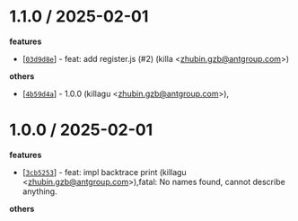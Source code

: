 
1.1.0 / 2025-02-01
==================

**features**
  * [[`03d9d8e`](http://github.com/node-modules/node-segfault-handler-rs/commit/03d9d8ed8028fcbd29a67c7e29304d126df65ac0)] - feat: add register.js (#2) (killa <<zhubin.gzb@antgroup.com>>)

**others**
  * [[`4b59d4a`](http://github.com/node-modules/node-segfault-handler-rs/commit/4b59d4a972914b3fb0df9bf159deae9a5380b043)] - 1.0.0 (killagu <<zhubin.gzb@antgroup.com>>),

1.0.0 / 2025-02-01
==================

**features**
  * [[`3cb5253`](http://github.com/node-modules/node-segfault-handler-rs/commit/3cb5253f34ca40a5067e88c2d6600f950f34df70)] - feat: impl backtrace print (killagu <<zhubin.gzb@antgroup.com>>),fatal: No names found, cannot describe anything.

**others**

